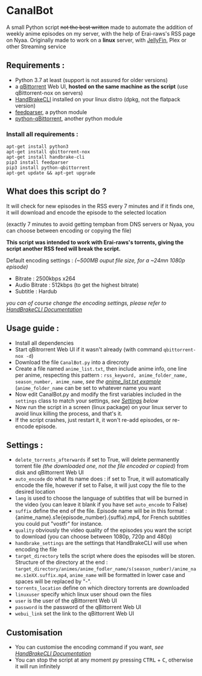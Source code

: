 # CanalBot
A small Python script ~~not the best written~~ made to automate the addition of weekly anime episodes on my server, with the help of Erai-raws's RSS page on Nyaa.
Originally made to work on a **linux** server, with [JellyFin](https://github.com/jellyfin/jellyfin), Plex or other Streaming service

## Requirements :
- Python 3.7 at least (support is not assured for older versions)
- a [qBittorrent](https://github.com/qbittorrent/qBittorrent) Web UI, **hosted on the same machine as the script** (use qBittorrent-nox on servers)
- [HandBrakeCLI](https://github.com/HandBrake/HandBrake) installed on your linux distro (dpkg, not the flatpack version)
- [feedparser](https://github.com/kurtmckee/feedparser), a python module
- [python-qBittorrent](https://github.com/v1k45/python-qBittorrent), another python module

### Install all requirements :
```
apt-get install python3
apt-get install qbittorrent-nox
apt-get install handbrake-cli
pip3 install feedparser
pip3 install python-qbittorrent
apt-get update && apt-get upgrade
```

## What does this script do ?
It will check for new episodes in the RSS every 7 minutes and if it finds one, it will download and encode the episode to the selected location

(exactly 7 minutes to avoid getting tempban from DNS servers or Nyaa, you can choose between encoding or copying the file)

**This script was intended to work with Erai-raws's torrents, giving the script another RSS feed will break the script.**

Default encoding settings : *(~500MB ouput file size, for a ~24mn 1080p episode)*
- Bitrate : 2500kbps x264
- Audio Bitrate : 512kbps (to get the highest bitrate)
- Subtitle : Hardub

*you can of course change the encoding settings, please refer to [HandBrakeCLI Documentation](https://handbrake.fr/docs/en/latest/cli/cli-options.html)*

## Usage guide :
- Install all dependencies
- Start qBitrorrent Web UI if it wasn't already (with command `qbittorrent-nox -d`)
- Download the file `CanalBot.py` into a direcroty
- Create a file named `anime_list.txt`, then include anime info, one line per anime, respecting this pattern : `rss_keyword, anime_folder_name, season_number, anime_name`, *see the [anime_list.txt example](https://github.com/YazZHh/CanalBot/blob/main/anime_list.txt)* (`anime_folder_name` can be set to whatever name you want
- Now edit CanalBot.py and modify the first variables included in the `settings` class to match your settings, *see [Settings](#settings- ) below*
- Now run the script in a screen (linux package) on your linux server to avoid linux killing the process, and that's it.
- If the script crashes, just restart it, it won't re-add episodes, or re-encode episode.

## Settings :
* `delete_torrents_afterwards` if set to True, will delete permanently torrent file *(the downloaded one, not the file encoded or copied)* from disk and qBittorrent Web UI
* `auto_encode` do what its name does : if set to True, it will automatically encode the file, however if set to False, it will just copy the file to the desired location
* `lang` is used to choose the language of subtitles that will be burned in the video (you can leave it blank if you have set `auto_encode` to False)
* `suffix` define the end of the file. Episode name will be in this format : {anime_name}.s1e{episode_number}.{suffix}.mp4, for French subtitles you could put "vostfr" for instance.
* `quality` obviously the video quality of the episodes you want the script to download (you can choose between 1080p, 720p and 480p)
* `handbrake_settings` are the settings that HandBrakeCLI will use when encoding the file
* `target_directory` tells the script where does the episodes will be storen. Structure of the directory at the end : `target_directory/animes/anime_fodler_name/s(season_number)/anime_name.s1eXX.suffix.mp4`, `anime_name` will be formatted in lower case and spaces will be replaced by "-".
* `torrents_location` define on which directory torrents are downloaded
* `linuxuser` specify which linux user shoud own the files
* `user` is the user of the qBittorrent Web UI
* `password` is the password of the qBittorrent Web UI
* `webui_link` set the link to the qBittorrent Web UI

## Customisation
- You can customise the encoding command if you want, *see [HandBrakeCLI Documentation](https://handbrake.fr/docs/en/latest/cli/cli-options.html)*
- You can stop the script at any moment py pressing <kbd>CTRL</kbd> + <kbd>C</kbd>, otherwise it will run infinitely
